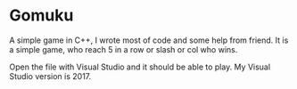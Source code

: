 # Gomuku
A simple game in C++, I wrote most of code and some help from friend.
It is a simple game, who reach 5 in a row or slash or col who wins.

Open the file with Visual Studio and it should be able to play.
My Visual Studio version is 2017.
